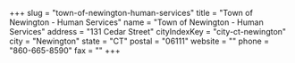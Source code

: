 +++
slug = "town-of-newington-human-services"
title = "Town of Newington - Human Services"
name = "Town of Newington - Human Services"
address = "131 Cedar Street"
cityIndexKey = "city-ct-newington"
city = "Newington"
state = "CT"
postal = "06111"
website = ""
phone = "860-665-8590"
fax = ""
+++
